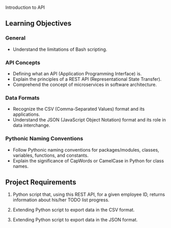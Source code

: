 Introduction to API

## Learning Objectives
### General

- Understand the limitations of Bash scripting.
  
### API Concepts

- Defining what an API (Application Programming Interface) is.
- Explain the principles of a REST API (Representational State Transfer).
- Comprehend the concept of microservices in software architecture.

### Data Formats

- Recognize the CSV (Comma-Separated Values) format and its applications.
- Understand the JSON (JavaScript Object Notation) format and its role in data interchange.

### Pythonic Naming Conventions

- Follow Pythonic naming conventions for packages/modules, classes, variables, functions, and constants.
- Explain the significance of CapWords or CamelCase in Python for class names.

## Project Requirements
1.  Python script that, using this REST API, for a given employee ID, returns information about his/her TODO list progress.

2. Extending Python script to export data in the CSV format.
3. Extending Python script to export data in the JSON format.
